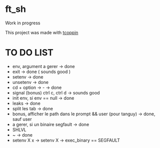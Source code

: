 # ft_sh
Work in progress


This project was made with [tcoppin](http://github.com/tcoppin)
# TO DO LIST

- env, argument a gerer -> done
- exit -> done ( sounds good ) 
- setenv -> done
- unsetenv -> done
- cd + option -> -  -> done
- signal (bonus) ctrl c, ctrl d -> sounds good
- init env, si env == null -> done
- leaks -> done
- split les tab -> done
- bonus, afficher le path dans le prompt && user (pour tanguy) -> done, sauf user
- a gerer, si un binaire segfault -> done
- SHLVL 
- ~ -> done
- setenv X x -> setenv X -> exec_binary == SEGFAULT